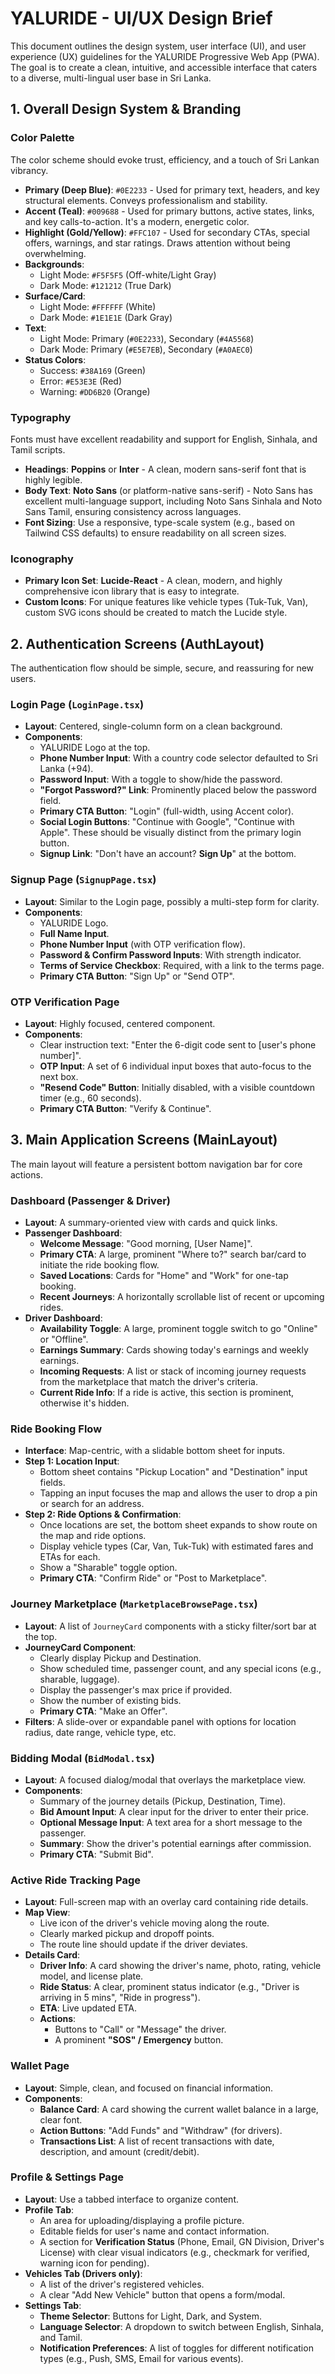 # YALURIDE - UI/UX Design Brief

This document outlines the design system, user interface (UI), and user experience (UX) guidelines for the YALURIDE Progressive Web App (PWA). The goal is to create a clean, intuitive, and accessible interface that caters to a diverse, multi-lingual user base in Sri Lanka.

## 1. Overall Design System & Branding

### Color Palette

The color scheme should evoke trust, efficiency, and a touch of Sri Lankan vibrancy.

-   **Primary (Deep Blue)**: `#0E2233` - Used for primary text, headers, and key structural elements. Conveys professionalism and stability.
-   **Accent (Teal)**: `#009688` - Used for primary buttons, active states, links, and key calls-to-action. It's a modern, energetic color.
-   **Highlight (Gold/Yellow)**: `#FFC107` - Used for secondary CTAs, special offers, warnings, and star ratings. Draws attention without being overwhelming.
-   **Backgrounds**:
    -   Light Mode: `#F5F5F5` (Off-white/Light Gray)
    -   Dark Mode: `#121212` (True Dark)
-   **Surface/Card**:
    -   Light Mode: `#FFFFFF` (White)
    -   Dark Mode: `#1E1E1E` (Dark Gray)
-   **Text**:
    -   Light Mode: Primary (`#0E2233`), Secondary (`#4A5568`)
    -   Dark Mode: Primary (`#E5E7EB`), Secondary (`#A0AEC0`)
-   **Status Colors**:
    -   Success: `#38A169` (Green)
    -   Error: `#E53E3E` (Red)
    -   Warning: `#DD6B20` (Orange)

### Typography

Fonts must have excellent readability and support for English, Sinhala, and Tamil scripts.

-   **Headings**: **Poppins** or **Inter** - A clean, modern sans-serif font that is highly legible.
-   **Body Text**: **Noto Sans** (or platform-native sans-serif) - Noto Sans has excellent multi-language support, including Noto Sans Sinhala and Noto Sans Tamil, ensuring consistency across languages.
-   **Font Sizing**: Use a responsive, type-scale system (e.g., based on Tailwind CSS defaults) to ensure readability on all screen sizes.

### Iconography

-   **Primary Icon Set**: **Lucide-React** - A clean, modern, and highly comprehensive icon library that is easy to integrate.
-   **Custom Icons**: For unique features like vehicle types (Tuk-Tuk, Van), custom SVG icons should be created to match the Lucide style.

## 2. Authentication Screens (AuthLayout)

The authentication flow should be simple, secure, and reassuring for new users.

### Login Page (`LoginPage.tsx`)

-   **Layout**: Centered, single-column form on a clean background.
-   **Components**:
    -   YALURIDE Logo at the top.
    -   **Phone Number Input**: With a country code selector defaulted to Sri Lanka (+94).
    -   **Password Input**: With a toggle to show/hide the password.
    -   **"Forgot Password?" Link**: Prominently placed below the password field.
    -   **Primary CTA Button**: "Login" (full-width, using Accent color).
    -   **Social Login Buttons**: "Continue with Google", "Continue with Apple". These should be visually distinct from the primary login button.
    -   **Signup Link**: "Don't have an account? **Sign Up**" at the bottom.

### Signup Page (`SignupPage.tsx`)

-   **Layout**: Similar to the Login page, possibly a multi-step form for clarity.
-   **Components**:
    -   YALURIDE Logo.
    -   **Full Name Input**.
    -   **Phone Number Input** (with OTP verification flow).
    -   **Password & Confirm Password Inputs**: With strength indicator.
    -   **Terms of Service Checkbox**: Required, with a link to the terms page.
    -   **Primary CTA Button**: "Sign Up" or "Send OTP".

### OTP Verification Page

-   **Layout**: Highly focused, centered component.
-   **Components**:
    -   Clear instruction text: "Enter the 6-digit code sent to [user's phone number]".
    -   **OTP Input**: A set of 6 individual input boxes that auto-focus to the next box.
    -   **"Resend Code" Button**: Initially disabled, with a visible countdown timer (e.g., 60 seconds).
    -   **Primary CTA Button**: "Verify & Continue".

## 3. Main Application Screens (MainLayout)

The main layout will feature a persistent bottom navigation bar for core actions.

### Dashboard (Passenger & Driver)

-   **Layout**: A summary-oriented view with cards and quick links.
-   **Passenger Dashboard**:
    -   **Welcome Message**: "Good morning, [User Name]".
    -   **Primary CTA**: A large, prominent "Where to?" search bar/card to initiate the ride booking flow.
    -   **Saved Locations**: Cards for "Home" and "Work" for one-tap booking.
    -   **Recent Journeys**: A horizontally scrollable list of recent or upcoming rides.
-   **Driver Dashboard**:
    -   **Availability Toggle**: A large, prominent toggle switch to go "Online" or "Offline".
    -   **Earnings Summary**: Cards showing today's earnings and weekly earnings.
    -   **Incoming Requests**: A list or stack of incoming journey requests from the marketplace that match the driver's criteria.
    -   **Current Ride Info**: If a ride is active, this section is prominent, otherwise it's hidden.

### Ride Booking Flow

-   **Interface**: Map-centric, with a slidable bottom sheet for inputs.
-   **Step 1: Location Input**:
    -   Bottom sheet contains "Pickup Location" and "Destination" input fields.
    -   Tapping an input focuses the map and allows the user to drop a pin or search for an address.
-   **Step 2: Ride Options & Confirmation**:
    -   Once locations are set, the bottom sheet expands to show route on the map and ride options.
    -   Display vehicle types (Car, Van, Tuk-Tuk) with estimated fares and ETAs for each.
    -   Show a "Sharable" toggle option.
    -   **Primary CTA**: "Confirm Ride" or "Post to Marketplace".

### Journey Marketplace (`MarketplaceBrowsePage.tsx`)

-   **Layout**: A list of `JourneyCard` components with a sticky filter/sort bar at the top.
-   **JourneyCard Component**:
    -   Clearly display Pickup and Destination.
    -   Show scheduled time, passenger count, and any special icons (e.g., sharable, luggage).
    -   Display the passenger's max price if provided.
    -   Show the number of existing bids.
    -   **Primary CTA**: "Make an Offer".
-   **Filters**: A slide-over or expandable panel with options for location radius, date range, vehicle type, etc.

### Bidding Modal (`BidModal.tsx`)

-   **Layout**: A focused dialog/modal that overlays the marketplace view.
-   **Components**:
    -   Summary of the journey details (Pickup, Destination, Time).
    -   **Bid Amount Input**: A clear input for the driver to enter their price.
    -   **Optional Message Input**: A text area for a short message to the passenger.
    -   **Summary**: Show the driver's potential earnings after commission.
    -   **Primary CTA**: "Submit Bid".

### Active Ride Tracking Page

-   **Layout**: Full-screen map with an overlay card containing ride details.
-   **Map View**:
    -   Live icon of the driver's vehicle moving along the route.
    -   Clearly marked pickup and dropoff points.
    -   The route line should update if the driver deviates.
-   **Details Card**:
    -   **Driver Info**: A card showing the driver's name, photo, rating, vehicle model, and license plate.
    -   **Ride Status**: A clear, prominent status indicator (e.g., "Driver is arriving in 5 mins", "Ride in progress").
    -   **ETA**: Live updated ETA.
    -   **Actions**:
        -   Buttons to "Call" or "Message" the driver.
        -   A prominent **"SOS" / Emergency** button.

### Wallet Page

-   **Layout**: Simple, clean, and focused on financial information.
-   **Components**:
    -   **Balance Card**: A card showing the current wallet balance in a large, clear font.
    -   **Action Buttons**: "Add Funds" and "Withdraw" (for drivers).
    -   **Transactions List**: A list of recent transactions with date, description, and amount (credit/debit).

### Profile & Settings Page

-   **Layout**: Use a tabbed interface to organize content.
-   **Profile Tab**:
    -   An area for uploading/displaying a profile picture.
    -   Editable fields for user's name and contact information.
    -   A section for **Verification Status** (Phone, Email, GN Division, Driver's License) with clear visual indicators (e.g., checkmark for verified, warning icon for pending).
-   **Vehicles Tab (Drivers only)**:
    -   A list of the driver's registered vehicles.
    -   A clear "Add New Vehicle" button that opens a form/modal.
-   **Settings Tab**:
    -   **Theme Selector**: Buttons for Light, Dark, and System.
    -   **Language Selector**: A dropdown to switch between English, Sinhala, and Tamil.
    -   **Notification Preferences**: A list of toggles for different notification types (e.g., Push, SMS, Email for various events).
